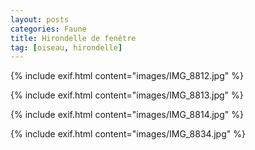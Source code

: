 ```yaml
---
layout: posts
categories: Faune
title: Hirondelle de fenêtre
tag: [oiseau, hirondelle]
---
```

{% include exif.html content="images/IMG_8812.jpg" %}

{% include exif.html content="images/IMG_8813.jpg" %}

{% include exif.html content="images/IMG_8814.jpg" %}

{% include exif.html content="images/IMG_8834.jpg" %}
